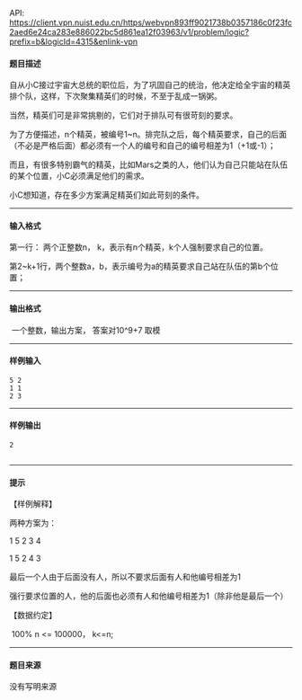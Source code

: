 API: https://client.vpn.nuist.edu.cn/https/webvpn893ff9021738b0357186c0f23fc2aed6e24ca283e886022bc5d861ea12f03963/v1/problem/logic?prefix=b&logicId=4315&enlink-vpn

#### 题目描述

自从小C接过宇宙大总统的职位后，为了巩固自己的统治，他决定给全宇宙的精英排个队，这样，下次聚集精英们的时候，不至于乱成一锅粥。

当然，精英们可是非常挑剔的，它们对于排队可有很苛刻的要求。

为了方便描述，n个精英，被编号1~n。排完队之后，每个精英要求，自己的后面（不必是严格后面）都必须有一个人的编号和自己的编号相差为1（+1或-1）；

而且，有很多特别霸气的精英，比如Mars之类的人，他们认为自己只能站在队伍的某个位置，小C必须满足他们的需求。

小C想知道，存在多少方案满足精英们如此苛刻的条件。

---

#### 输入格式

第一行： 两个正整数n， k，表示有n个精英，k个人强制要求自己的位置。

第2~k+1行，两个整数a，b，表示编号为a的精英要求自己站在队伍的第b个位置；

---

#### 输出格式

 一个整数，输出方案， 答案对10^9+7 取模

---

#### 样例输入
```
5 2
1 1
2 3
```

---

#### 样例输出
```
2


```

---

#### 提示

【样例解释】

两种方案为：

1 5 2 3 4

1 5 2 4 3 

最后一个人由于后面没有人，所以不要求后面有人和他编号相差为1

强行要求位置的人，他的后面也必须有人和他编号相差为1（除非他是最后一个）

【数据约定】

 100% n <= 100000， k<=n;

---

#### 题目来源

没有写明来源